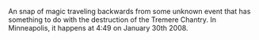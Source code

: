An snap of magic traveling backwards from some unknown event that has something to do with the destruction of the Tremere Chantry. In Minneapolis, it happens at 4:49 on January 30th 2008.